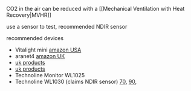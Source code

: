 CO2 in the air can be reduced with a [[Mechanical Ventilation with Heat Recovery|MVHR]]

use a sensor to test, recommended NDIR sensor

recommended devices
- Vitalight mini [amazon USA](https://www.amazon.com/Detector-Quality-Monitor-Lightweight-Anywhere/dp/B0B2VGJ8Z7)
- aranet4 [amazon UK](https://www.amazon.co.uk/Aranet4-Home-Temperature-Ink-Configuration/dp/B07YY7BH2W)
- [uk products](https://duomo.co.uk/products/carbon-dioxide-sensing/)
- [uk products](https://www.enviromonitors.co.uk/elements/co2)
- Technoline Monitor WL1025 
- Technoline WL1030 (claims NDIR sensor) [70](https://www.batterylogic.co.uk/technoline-wl1030-co2-air-quality-monitor.asp), [90](https://www.amazon.co.uk/Technoline-WL1030-Meter-Quality-Monitor/dp/B08LVVK3NQ?th=1), 